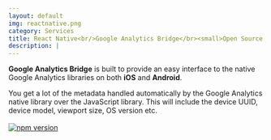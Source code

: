 ```yaml
---
layout: default
img: reactnative.png
category: Services
title: React Native<br/>Google Analytics Bridge</br><small>Open Source Library</small>
description: |
---
```

**Google Analytics Bridge** is built to provide an easy interface to the native Google Analytics libraries on both **iOS** and **Android**.

You get a lot of the metadata handled automatically by the Google Analytics native library over the JavaScript library. This will include the device UUID, device model, viewport size, OS version etc.
<br/><br/>
[![npm version](https://img.shields.io/npm/v/react-native-google-analytics-bridge.svg)](https://www.npmjs.com/package/react-native-google-analytics-bridge)